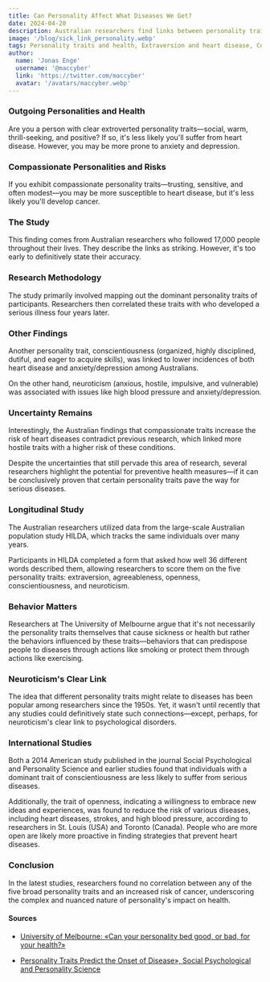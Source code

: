 ```yaml
---
title: Can Personality Affect What Diseases We Get?
date: 2024-04-20
description: Australian researchers find links between personality traits and serious diseases.
image: '/blog/sick_link_personality.webp'
tags: Personality traits and health, Extraversion and heart disease, Compassionate personality risks, Australian health study, Personality traits correlation with illness, Conscientiousness and health benefits, Neuroticism and psychological disorders, Longitudinal personality research, HILDA study Australia, Behavioral impacts on health, Personality and preventive health measures, International studies on personality, Openness and disease prevention, Personality traits and serious diseases, Personality science, Social Psychological and Personality Science, Personality traits and cancer risk, Impact of personality on health outcomes, Health behaviors and personality, Long-term health and personality traits
author:
  name: 'Jonas Enge'
  username: '@maccyber'
  link: 'https://twitter.com/maccyber'
  avatar: '/avatars/maccyber.webp'
---
```


### Outgoing Personalities and Health

Are you a person with clear extroverted personality traits—social, warm, thrill-seeking, and positive? If so, it's less likely you'll suffer from heart disease. However, you may be more prone to anxiety and depression.

### Compassionate Personalities and Risks

If you exhibit compassionate personality traits—trusting, sensitive, and often modest—you may be more susceptible to heart disease, but it's less likely you'll develop cancer.

### The Study

This finding comes from Australian researchers who followed 17,000 people throughout their lives. They describe the links as striking. However, it's too early to definitively state their accuracy.

### Research Methodology

The study primarily involved mapping out the dominant personality traits of participants. Researchers then correlated these traits with who developed a serious illness four years later.

### Other Findings

Another personality trait, conscientiousness (organized, highly disciplined, dutiful, and eager to acquire skills), was linked to lower incidences of both heart disease and anxiety/depression among Australians.

On the other hand, neuroticism (anxious, hostile, impulsive, and vulnerable) was associated with issues like high blood pressure and anxiety/depression.

### Uncertainty Remains

Interestingly, the Australian findings that compassionate traits increase the risk of heart diseases contradict previous research, which linked more hostile traits with a higher risk of these conditions.

Despite the uncertainties that still pervade this area of research, several researchers highlight the potential for preventive health measures—if it can be conclusively proven that certain personality traits pave the way for serious diseases.

### Longitudinal Study

The Australian researchers utilized data from the large-scale Australian population study HILDA, which tracks the same individuals over many years.

Participants in HILDA completed a form that asked how well 36 different words described them, allowing researchers to score them on the five personality traits: extraversion, agreeableness, openness, conscientiousness, and neuroticism.

### Behavior Matters

Researchers at The University of Melbourne argue that it's not necessarily the personality traits themselves that cause sickness or health but rather the behaviors influenced by these traits—behaviors that can predispose people to diseases through actions like smoking or protect them through actions like exercising.

### Neuroticism's Clear Link

The idea that different personality traits might relate to diseases has been popular among researchers since the 1950s. Yet, it wasn't until recently that any studies could definitively state such connections—except, perhaps, for neuroticism's clear link to psychological disorders.

### International Studies

Both a 2014 American study published in the journal Social Psychological and Personality Science and earlier studies found that individuals with a dominant trait of conscientiousness are less likely to suffer from serious diseases.

Additionally, the trait of openness, indicating a willingness to embrace new ideas and experiences, was found to reduce the risk of various diseases, including heart diseases, strokes, and high blood pressure, according to researchers in St. Louis (USA) and Toronto (Canada). People who are more open are likely more proactive in finding strategies that prevent heart diseases.

### Conclusion

In the latest studies, researchers found no correlation between any of the five broad personality traits and an increased risk of cancer, underscoring the complex and nuanced nature of personality's impact on health.

#### **Sources**

- [University of Melbourne: «Can your personality bed good, or bad, for your health?»](https://pdfs.semanticscholar.org/5d8f/dc3e9ae4edb9746d1f86e3f91112419595df.pdf)

- [Personality Traits Predict the Onset of Disease», Social Psychological and Personality Science](https://pdfs.semanticscholar.org/5d8f/dc3e9ae4edb9746d1f86e3f91112419595df.pdf)
